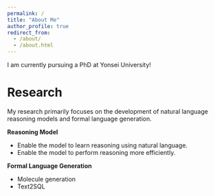 ```yaml
---
permalink: /
title: "About Me"
author_profile: true
redirect_from: 
  - /about/
  - /about.html
---
```


I am currently pursuing a PhD at Yonsei University!

Research
======
My research primarily focuses on the development of natural language reasoning models and formal language generation.

**Reasoning Model**
* Enable the model to learn reasoning using natural language.
* Enable the model to perform reasoning more efficiently.

**Formal Language Generation**
* Molecule generation
* Text2SQL
